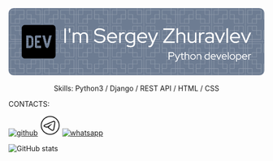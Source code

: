 <p align="center"><img src="https://github.com/geocrane/geocrane/blob/main/github-header-image(1).png"></p>
<p align="center">Skills: Python3 / Django / REST  API / HTML / CSS</p>

CONTACTS:

[<img src='https://cdn.jsdelivr.net/npm/simple-icons@3.0.1/icons/github.svg' alt='github' height='40'>](https://github.com/geocrane)  [<img src='https://github.com/geocrane/geocrane/blob/main/icons8-%D1%82%D0%B5%D0%BB%D0%B5%D0%B3%D1%80%D0%B0%D0%BC.svg' alt='telegram' height='40'>](https://t.me/studio55rnd)  [<img src='https://cdn.jsdelivr.net/npm/simple-icons@3.0.1/icons/whatsapp.svg' alt='whatsapp' height='40'>](https://wa.me/79508481025)  


![GitHub stats](https://github-readme-stats.vercel.app/api?username=geocrane&show_icons=true)  
